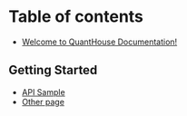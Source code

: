 # Table of contents

* [Welcome to QuantHouse Documentation!](README.md)

## Getting Started

* [API Sample](new-nested-group/landing-page.md)
* [Other page](new-nested-group/other-page.md)

